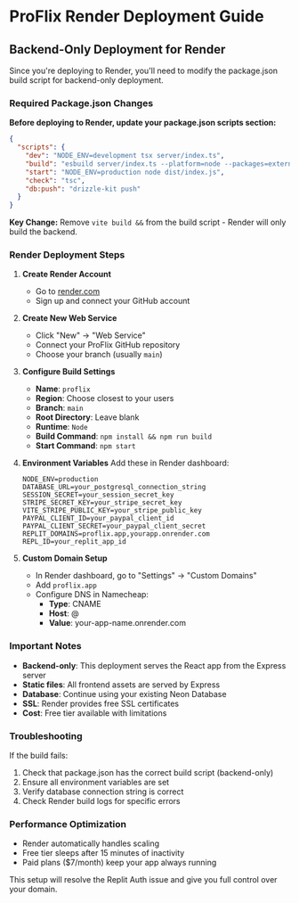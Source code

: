 # ProFlix Render Deployment Guide

## Backend-Only Deployment for Render

Since you're deploying to Render, you'll need to modify the package.json build script for backend-only deployment.

### Required Package.json Changes

**Before deploying to Render, update your package.json scripts section:**

```json
{
  "scripts": {
    "dev": "NODE_ENV=development tsx server/index.ts",
    "build": "esbuild server/index.ts --platform=node --packages=external --bundle --format=esm --outdir=dist",
    "start": "NODE_ENV=production node dist/index.js",
    "check": "tsc",
    "db:push": "drizzle-kit push"
  }
}
```

**Key Change:** Remove `vite build &&` from the build script - Render will only build the backend.

### Render Deployment Steps

1. **Create Render Account**
   - Go to [render.com](https://render.com)
   - Sign up and connect your GitHub account

2. **Create New Web Service**
   - Click "New" → "Web Service"
   - Connect your ProFlix GitHub repository
   - Choose your branch (usually `main`)

3. **Configure Build Settings**
   - **Name**: `proflix`
   - **Region**: Choose closest to your users
   - **Branch**: `main`
   - **Root Directory**: Leave blank
   - **Runtime**: `Node`
   - **Build Command**: `npm install && npm run build`
   - **Start Command**: `npm start`

4. **Environment Variables**
   Add these in Render dashboard:
   ```
   NODE_ENV=production
   DATABASE_URL=your_postgresql_connection_string
   SESSION_SECRET=your_session_secret_key
   STRIPE_SECRET_KEY=your_stripe_secret_key
   VITE_STRIPE_PUBLIC_KEY=your_stripe_public_key
   PAYPAL_CLIENT_ID=your_paypal_client_id
   PAYPAL_CLIENT_SECRET=your_paypal_client_secret
   REPLIT_DOMAINS=proflix.app,yourapp.onrender.com
   REPL_ID=your_replit_app_id
   ```

5. **Custom Domain Setup**
   - In Render dashboard, go to "Settings" → "Custom Domains"
   - Add `proflix.app`
   - Configure DNS in Namecheap:
     - **Type**: CNAME
     - **Host**: @
     - **Value**: your-app-name.onrender.com

### Important Notes

- **Backend-only**: This deployment serves the React app from the Express server
- **Static files**: All frontend assets are served by Express
- **Database**: Continue using your existing Neon Database
- **SSL**: Render provides free SSL certificates
- **Cost**: Free tier available with limitations

### Troubleshooting

If the build fails:
1. Check that package.json has the correct build script (backend-only)
2. Ensure all environment variables are set
3. Verify database connection string is correct
4. Check Render build logs for specific errors

### Performance Optimization

- Render automatically handles scaling
- Free tier sleeps after 15 minutes of inactivity
- Paid plans ($7/month) keep your app always running

This setup will resolve the Replit Auth issue and give you full control over your domain.